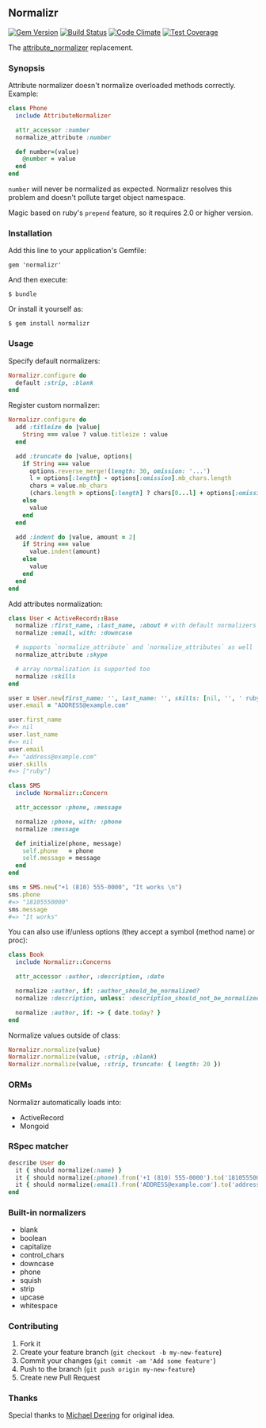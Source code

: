 ## Normalizr

[![Gem Version](https://badge.fury.io/rb/normalizr.svg)](https://badge.fury.io/rb/normalizr)
[![Build Status](https://travis-ci.org/dmeremyanin/normalizr.svg?branch=master)](https://travis-ci.org/dmeremyanin/normalizr)
[![Code Climate](https://codeclimate.com/github/dmeremyanin/normalizr/badges/gpa.svg)](https://codeclimate.com/github/dmeremyanin/normalizr)
[![Test Coverage](https://codeclimate.com/github/dmeremyanin/normalizr/badges/coverage.svg)](https://codeclimate.com/github/dmeremyanin/normalizr/coverage)

The [attribute_normalizer](https://github.com/mdeering/attribute_normalizer) replacement.

### Synopsis

Attribute normalizer doesn't normalize overloaded methods correctly. Example:

```ruby
class Phone
  include AttributeNormalizer

  attr_accessor :number
  normalize_attribute :number

  def number=(value)
    @number = value
  end
end
```

`number` will never be normalized as expected. Normalizr resolves this problem and doesn't pollute target object namespace.

Magic based on ruby's `prepend` feature, so it requires 2.0 or higher version.

### Installation

Add this line to your application's Gemfile:

    gem 'normalizr'

And then execute:

    $ bundle

Or install it yourself as:

    $ gem install normalizr

### Usage

Specify default normalizers:

```ruby
Normalizr.configure do
  default :strip, :blank
end
```

Register custom normalizer:

```ruby
Normalizr.configure do
  add :titleize do |value|
    String === value ? value.titleize : value
  end

  add :truncate do |value, options|
    if String === value
      options.reverse_merge!(length: 30, omission: '...')
      l = options[:length] - options[:omission].mb_chars.length
      chars = value.mb_chars
      (chars.length > options[:length] ? chars[0...l] + options[:omission] : value).to_s
    else
      value
    end
  end

  add :indent do |value, amount = 2|
    if String === value
      value.indent(amount)
    else
      value
    end
  end
end
```

Add attributes normalization:

```ruby
class User < ActiveRecord::Base
  normalize :first_name, :last_name, :about # with default normalizers
  normalize :email, with: :downcase

  # supports `normalize_attribute` and `normalize_attributes` as well
  normalize_attribute :skype

  # array normalization is supported too
  normalize :skills
end

user = User.new(first_name: '', last_name: '', skills: [nil, '', ' ruby'])
user.email = "ADDRESS@example.com"

user.first_name
#=> nil
user.last_name
#=> nil
user.email
#=> "address@example.com"
user.skills
#=> ["ruby"]
```

```ruby
class SMS
  include Normalizr::Concern

  attr_accessor :phone, :message

  normalize :phone, with: :phone
  normalize :message

  def initialize(phone, message)
    self.phone   = phone
    self.message = message
  end
end

sms = SMS.new("+1 (810) 555-0000", "It works \n")
sms.phone
#=> "18105550000"
sms.message
#=> "It works"
```

You can also use if/unless options (they accept a symbol (method name) or proc):

```ruby
class Book
  include Normalizr::Concerns

  attr_accessor :author, :description, :date

  normalize :author, if: :author_should_be_normalized?
  normalize :description, unless: :description_should_not_be_normalized?

  normalize :author, if: -> { date.today? }
end
```

Normalize values outside of class:

```ruby
Normalizr.normalize(value)
Normalizr.normalize(value, :strip, :blank)
Normalizr.normalize(value, :strip, truncate: { length: 20 })
```

### ORMs

Normalizr automatically loads into:

* ActiveRecord
* Mongoid

### RSpec matcher

```ruby
describe User do
  it { should normalize(:name) }
  it { should normalize(:phone).from('+1 (810) 555-0000').to('18105550000') }
  it { should normalize(:email).from('ADDRESS@example.com').to('address@example.com') }
end
```

### Built-in normalizers

- blank
- boolean
- capitalize
- control_chars
- downcase
- phone
- squish
- strip
- upcase
- whitespace

### Contributing

1. Fork it
2. Create your feature branch (`git checkout -b my-new-feature`)
3. Commit your changes (`git commit -am 'Add some feature'`)
4. Push to the branch (`git push origin my-new-feature`)
5. Create new Pull Request

### Thanks

Special thanks to [Michael Deering](https://github.com/mdeering) for original idea.
